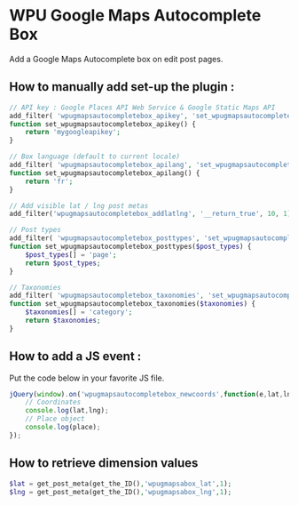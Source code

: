 # WPU Google Maps Autocomplete Box

Add a Google Maps Autocomplete box on edit post pages.

## How to manually add set-up the plugin :

```php
// API key : Google Places API Web Service & Google Static Maps API
add_filter( 'wpugmapsautocompletebox_apikey', 'set_wpugmapsautocompletebox_apikey', 10, 3 );
function set_wpugmapsautocompletebox_apikey() {
    return 'mygoogleapikey';
}

// Box language (default to current locale)
add_filter( 'wpugmapsautocompletebox_apilang', 'set_wpugmapsautocompletebox_apilang', 10, 3 );
function set_wpugmapsautocompletebox_apilang() {
    return 'fr';
}

// Add visible lat / lng post metas
add_filter('wpugmapsautocompletebox_addlatlng', '__return_true', 10, 1);

// Post types
add_filter( 'wpugmapsautocompletebox_posttypes', 'set_wpugmapsautocompletebox_posttypes', 10, 3 );
function set_wpugmapsautocompletebox_posttypes($post_types) {
    $post_types[] = 'page';
    return $post_types;
}

// Taxonomies
add_filter( 'wpugmapsautocompletebox_taxonomies', 'set_wpugmapsautocompletebox_taxonomies', 10, 3 );
function set_wpugmapsautocompletebox_taxonomies($taxonomies) {
    $taxonomies[] = 'category';
    return $taxonomies;
}
```

## How to add a JS event :

Put the code below in your favorite JS file.

```js
jQuery(window).on('wpugmapsautocompletebox_newcoords',function(e,lat,lng,place){
    // Coordinates
    console.log(lat,lng);
    // Place object
    console.log(place);
});
```

## How to retrieve dimension values

```php
$lat = get_post_meta(get_the_ID(),'wpugmapsabox_lat',1);
$lng = get_post_meta(get_the_ID(),'wpugmapsabox_lng',1);
```

